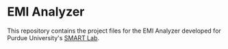 # EMI Analyzer

This repository contains the project files for the EMI Analyzer developed for Purdue University's [SMART Lab](https://engineering.purdue.edu/SMARTLab).
